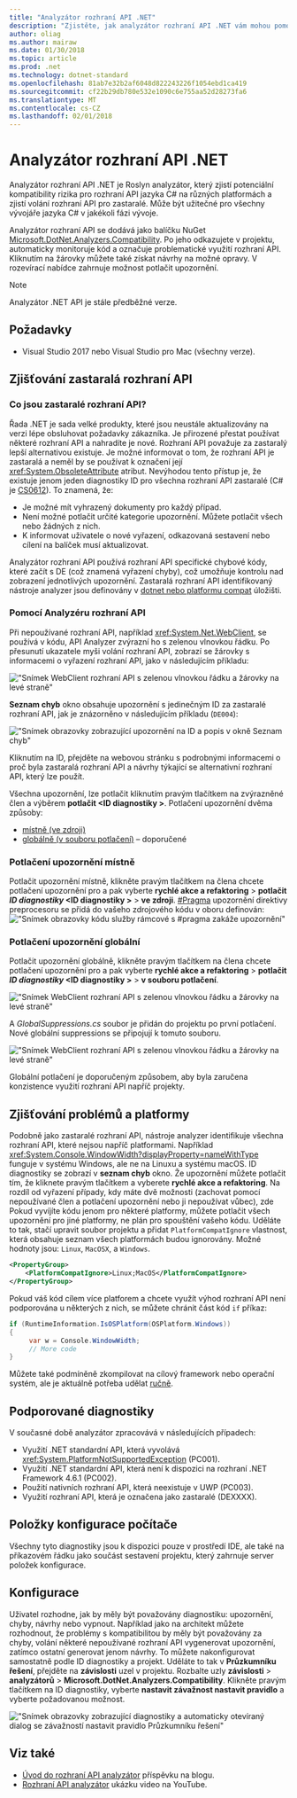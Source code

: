 ```yaml
---
title: "Analyzátor rozhraní API .NET"
description: "Zjistěte, jak analyzátor rozhraní API .NET vám mohou pomoci rozpoznat nepoužívané rozhraní API a problémy s kompatibilitou platformy."
author: oliag
ms.author: mairaw
ms.date: 01/30/2018
ms.topic: article
ms.prod: .net
ms.technology: dotnet-standard
ms.openlocfilehash: 81ab7e32b2af6048d822243226f1054ebd1ca419
ms.sourcegitcommit: cf22b29db780e532e1090c6e755aa52d28273fa6
ms.translationtype: MT
ms.contentlocale: cs-CZ
ms.lasthandoff: 02/01/2018
---
```

# <a name="net-api-analyzer"></a>Analyzátor rozhraní API .NET

Analyzátor rozhraní API .NET je Roslyn analyzátor, který zjistí potenciální kompatibility rizika pro rozhraní API jazyka C# na různých platformách a zjistí volání rozhraní API pro zastaralé. Může být užitečné pro všechny vývojáře jazyka C# v jakékoli fázi vývoje.

Analyzátor rozhraní API se dodává jako balíčku NuGet [Microsoft.DotNet.Analyzers.Compatibility](https://www.nuget.org/packages/Microsoft.DotNet.Analyzers.Compatibility/). Po jeho odkazujete v projektu, automaticky monitoruje kód a označuje problematické využití rozhraní API. Kliknutím na žárovky můžete také získat návrhy na možné opravy. V rozevírací nabídce zahrnuje možnost potlačit upozornění.

> [!NOTE]
> Analyzátor .NET API je stále předběžné verze.

## <a name="prerequisites"></a>Požadavky

* Visual Studio 2017 nebo Visual Studio pro Mac (všechny verze).

## <a name="discovering-deprecated-apis"></a>Zjišťování zastaralá rozhraní API

### <a name="what-are-deprecated-apis"></a>Co jsou zastaralé rozhraní API?

Řada .NET je sada velké produkty, které jsou neustále aktualizovány na verzi lépe obsluhovat požadavky zákazníka. Je přirozené přestat používat některé rozhraní API a nahradíte je nové. Rozhraní API považuje za zastaralý lepší alternativou existuje. Je možné informovat o tom, že rozhraní API je zastaralá a neměl by se používat k označení její <xref:System.ObsoleteAttribute> atribut. Nevýhodou tento přístup je, že existuje jenom jeden diagnostiky ID pro všechna rozhraní API zastaralé (C# je [CS0612](../../csharp/misc/cs0612.md)). To znamená, že:
- Je možné mít vyhrazený dokumenty pro každý případ.
- Není možné potlačit určité kategorie upozornění. Můžete potlačit všech nebo žádných z nich.
- K informovat uživatele o nové vyřazení, odkazovaná sestavení nebo cílení na balíček musí aktualizovat.

Analyzátor rozhraní API používá rozhraní API specifické chybové kódy, které začít s DE (což znamená vyřazení chyby), což umožňuje kontrolu nad zobrazení jednotlivých upozornění. Zastaralá rozhraní API identifikovaný nástroje analyzer jsou definovány v [dotnet nebo platformu compat](https://github.com/dotnet/platform-compat) úložišti.

### <a name="using-the-api-analyzer"></a>Pomocí Analyzéru rozhraní API

Při nepoužívané rozhraní API, například <xref:System.Net.WebClient>, se používá v kódu, API Analyzer zvýrazní ho s zelenou vlnovkou řádku. Po přesunutí ukazatele myši volání rozhraní API, zobrazí se žárovky s informacemi o vyřazení rozhraní API, jako v následujícím příkladu:

!["Snímek WebClient rozhraní API s zelenou vlnovkou řádku a žárovky na levé straně"](media/api-analyzer/green-squiggle.jpg)

**Seznam chyb** okno obsahuje upozornění s jedinečným ID za zastaralé rozhraní API, jak je znázorněno v následujícím příkladu (`DE004`): 

!["Snímek obrazovky zobrazující upozornění na ID a popis v okně Seznam chyb"](media/api-analyzer/warnings.jpg)

Kliknutím na ID, přejděte na webovou stránku s podrobnými informacemi o proč byla zastaralá rozhraní API a návrhy týkající se alternativní rozhraní API, který lze použít.

Všechna upozornění, lze potlačit kliknutím pravým tlačítkem na zvýrazněné člen a výběrem **potlačit \<ID diagnostiky >**. Potlačení upozornění dvěma způsoby: 

* [místně (ve zdroji)](#suppressing-warnings-locally)
* [globálně (v souboru potlačení)](#suppressing-warnings-globally) – doporučené

### <a name="suppressing-warnings-locally"></a>Potlačení upozornění místně

Potlačit upozornění místně, klikněte pravým tlačítkem na člena chcete potlačení upozornění pro a pak vyberte **rychlé akce a refaktoring** > **potlačit *ID diagnostiky* \<ID diagnostiky >** > **ve zdroji**. [#Pragma](../../csharp/language-reference/preprocessor-directives/preprocessor-pragma-warning.md) upozornění direktivy preprocesoru se přidá do vašeho zdrojového kódu v oboru definován: !["Snímek obrazovky kódu služby rámcové s #pragma zakáže upozornění"](media/api-analyzer/suppress-in-source.jpg)

### <a name="suppressing-warnings-globally"></a>Potlačení upozornění globální

Potlačit upozornění globálně, klikněte pravým tlačítkem na člena chcete potlačení upozornění pro a pak vyberte **rychlé akce a refaktoring** > **potlačit *ID diagnostiky* \<ID diagnostiky >** > **v souboru potlačení**.

!["Snímek WebClient rozhraní API s zelenou vlnovkou řádku a žárovky na levé straně"](media/api-analyzer/suppress-in-sup-file.jpg)

A *GlobalSuppressions.cs* soubor je přidán do projektu po první potlačení. Nové globální suppressions se připojují k tomuto souboru.

!["Snímek WebClient rozhraní API s zelenou vlnovkou řádku a žárovky na levé straně"](media/api-analyzer/suppression-file.jpg)

Globální potlačení je doporučeným způsobem, aby byla zaručena konzistence využití rozhraní API napříč projekty.

## <a name="discovering-cross-platform-issues"></a>Zjišťování problémů a platformy

Podobně jako zastaralé rozhraní API, nástroje analyzer identifikuje všechna rozhraní API, které nejsou napříč platformami. Například <xref:System.Console.WindowWidth?displayProperty=nameWithType> funguje v systému Windows, ale ne na Linuxu a systému macOS. ID diagnostiky se zobrazí v **seznam chyb** okno. Že upozornění můžete potlačit tím, že kliknete pravým tlačítkem a vyberete **rychlé akce a refaktoring**. Na rozdíl od vyřazení případy, kdy máte dvě možnosti (zachovat pomocí nepoužívané člen a potlačení upozornění nebo ji nepoužívat vůbec), zde Pokud vyvíjíte kódu jenom pro některé platformy, můžete potlačit všech upozornění pro jiné platformy, ne plán pro spouštění vašeho kódu. Uděláte to tak, stačí upravit soubor projektu a přidat `PlatformCompatIgnore` vlastnost, která obsahuje seznam všech platformách budou ignorovány. Možné hodnoty jsou: `Linux`, `MacOSX`, a `Windows`.

```xml
<PropertyGroup>
    <PlatformCompatIgnore>Linux;MacOS</PlatformCompatIgnore>
</PropertyGroup>
```

Pokud váš kód cílem více platforem a chcete využít výhod rozhraní API není podporována u některých z nich, se můžete chránit část kód `if` příkaz:

```csharp
if (RuntimeInformation.IsOSPlatform(OSPlatform.Windows))
{
     var w = Console.WindowWidth;
     // More code
}
```

Můžete také podmíněně zkompilovat na cílový framework nebo operační systém, ale je aktuálně potřeba udělat [ručně](../frameworks.md#how-to-specify-target-frameworks).

## <a name="supported-diagnostics"></a>Podporované diagnostiky

V současné době analyzátor zpracovává v následujících případech:

* Využití .NET standardní API, která vyvolává <xref:System.PlatformNotSupportedException> (PC001).
* Využití .NET standardní API, která není k dispozici na rozhraní .NET Framework 4.6.1 (PC002).
* Použití nativních rozhraní API, která neexistuje v UWP (PC003).
* Využití rozhraní API, která je označena jako zastaralé (DEXXXX).

## <a name="ci-machine"></a>Položky konfigurace počítače

Všechny tyto diagnostiky jsou k dispozici pouze v prostředí IDE, ale také na příkazovém řádku jako součást sestavení projektu, který zahrnuje server položek konfigurace.

## <a name="configuration"></a>Konfigurace

Uživatel rozhodne, jak by měly být považovány diagnostiku: upozornění, chyby, návrhy nebo vypnout. Například jako na architekt můžete rozhodnout, že problémy s kompatibilitou by měly být považovány za chyby, volání některé nepoužívané rozhraní API vygenerovat upozornění, zatímco ostatní generovat jenom návrhy. To můžete nakonfigurovat samostatně podle ID diagnostiky a projekt. Uděláte to tak v **Průzkumníku řešení**, přejděte na **závislosti** uzel v projektu. Rozbalte uzly **závislosti** > **analyzátorů** > **Microsoft.DotNet.Analyzers.Compatibility**. Klikněte pravým tlačítkem na ID diagnostiky, vyberte **nastavit závažnost nastavit pravidlo** a vyberte požadovanou možnost.

!["Snímek obrazovky zobrazující diagnostiky a automaticky otevíraný dialog se závažností nastavit pravidlo Průzkumníku řešení"](media/api-analyzer/disable-notifications.jpg)

## <a name="see-also"></a>Viz také

* [Úvod do rozhraní API analyzátor](https://blogs.msdn.microsoft.com/dotnet/2017/10/31/introducing-api-analyzer/) příspěvku na blogu.
* [Rozhraní API analyzátor](https://youtu.be/eeBEahYXGd0) ukázku video na YouTube.
